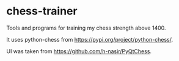 # chess-trainer

Tools and programs for training my chess strength above 1400.

It uses python-chess from https://pypi.org/project/python-chess/.

UI was taken from https://github.com/h-nasir/PyQtChess.
